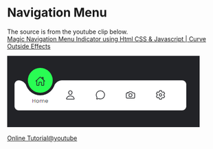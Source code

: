 # Navigation Menu

The source is from the youtube clip below.  
[Magic Navigation Menu Indicator using Html CSS & Javascript | Curve Outside Effects](https://www.youtube.com/watch?v=ArTVfdHOB-M&t=193s)

![nav bar](./img/navbar.png)

[Online Tutorial@youtube](https://www.youtube.com/@OnlineTutorialsYT)
